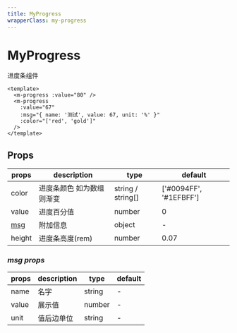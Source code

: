 ```yaml
---
title: MyProgress
wrapperClass: my-progress
---
```


# MyProgress

进度条组件

```vue demo
<template>
  <m-progress :value="80" />
  <m-progress
    :value="67"
    :msg="{ name: '测试', value: 67, unit: '%' }"
    :color="['red', 'gold']"
  />
</template>
```

## Props

| props       | description               | type              | default                |
| ----------- | ------------------------- | ----------------- | ---------------------- |
| color       | 进度条颜色 如为数组则渐变 | string / string[] | ['#0094FF', '#1EFBFF'] |
| value       | 进度百分值                | number            | 0                      |
| [msg](#msg) | 附加信息                  | object            | -                      |
| height      | 进度条高度(rem)           | number            | 0.07                   |

### <i id="msg">msg props</i>

| props | description | type   | default |
| ----- | ----------- | ------ | ------- |
| name  | 名字        | string | -       |
| value | 展示值      | number | -       |
| unit  | 值后边单位  | string | -       |
